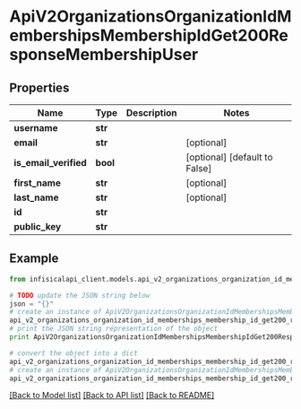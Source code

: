 # ApiV2OrganizationsOrganizationIdMembershipsMembershipIdGet200ResponseMembershipUser


## Properties
Name | Type | Description | Notes
------------ | ------------- | ------------- | -------------
**username** | **str** |  | 
**email** | **str** |  | [optional] 
**is_email_verified** | **bool** |  | [optional] [default to False]
**first_name** | **str** |  | [optional] 
**last_name** | **str** |  | [optional] 
**id** | **str** |  | 
**public_key** | **str** |  | 

## Example

```python
from infisicalapi_client.models.api_v2_organizations_organization_id_memberships_membership_id_get200_response_membership_user import ApiV2OrganizationsOrganizationIdMembershipsMembershipIdGet200ResponseMembershipUser

# TODO update the JSON string below
json = "{}"
# create an instance of ApiV2OrganizationsOrganizationIdMembershipsMembershipIdGet200ResponseMembershipUser from a JSON string
api_v2_organizations_organization_id_memberships_membership_id_get200_response_membership_user_instance = ApiV2OrganizationsOrganizationIdMembershipsMembershipIdGet200ResponseMembershipUser.from_json(json)
# print the JSON string representation of the object
print ApiV2OrganizationsOrganizationIdMembershipsMembershipIdGet200ResponseMembershipUser.to_json()

# convert the object into a dict
api_v2_organizations_organization_id_memberships_membership_id_get200_response_membership_user_dict = api_v2_organizations_organization_id_memberships_membership_id_get200_response_membership_user_instance.to_dict()
# create an instance of ApiV2OrganizationsOrganizationIdMembershipsMembershipIdGet200ResponseMembershipUser from a dict
api_v2_organizations_organization_id_memberships_membership_id_get200_response_membership_user_from_dict = ApiV2OrganizationsOrganizationIdMembershipsMembershipIdGet200ResponseMembershipUser.from_dict(api_v2_organizations_organization_id_memberships_membership_id_get200_response_membership_user_dict)
```
[[Back to Model list]](../README.md#documentation-for-models) [[Back to API list]](../README.md#documentation-for-api-endpoints) [[Back to README]](../README.md)


